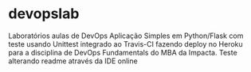 # devopslab
Laboratórios aulas de DevOps
Aplicação Simples em Python/Flask com teste usando Unittest integrado ao Travis-CI fazendo deploy no Heroku para a disciplina de DevOps Fundamentals do MBA da Impacta.
Teste alterando readme através da IDE online
